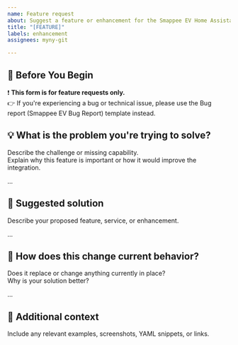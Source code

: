 ```yaml
---
name: Feature request
about: Suggest a feature or enhancement for the Smappee EV Home Assistant integratio
title: "[FEATURE]"
labels: enhancement
assignees: myny-git

---
```


##  📢 Before You Begin

❗ **This form is for feature requests only.**  
👉 If you're experiencing a bug or technical issue, please use the Bug report (Smappee EV Bug Report) template instead.

## 💡 What is the problem you're trying to solve?

Describe the challenge or missing capability.  
Explain why this feature is important or how it would improve the integration.

...

## 🚀 Suggested solution

Describe your proposed feature, service, or enhancement.

...

## 🔄 How does this change current behavior?

Does it replace or change anything currently in place?  
Why is your solution better?

...

## 📎 Additional context

Include any relevant examples, screenshots, YAML snippets, or links.
